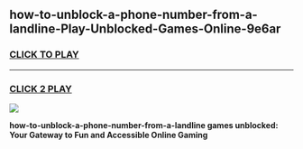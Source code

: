 
## how-to-unblock-a-phone-number-from-a-landline-Play-Unblocked-Games-Online-9e6ar
<h3>
<a href="https://premium76.site?title=how-to-unblock-a-phone-number-from-a-landline&ref=25A">CLICK TO PLAY</a></h3>
<hr>

<h3>
<a href="https://premium76.site?title=how-to-unblock-a-phone-number-from-a-landline&ref=25A">CLICK 2 PLAY</a>
  
</h3>

<a href="https://premium76.site?title=how-to-unblock-a-phone-number-from-a-landline&ref=25A"><img src="https://clearcache.store/games.png"></a>


**how-to-unblock-a-phone-number-from-a-landline games unblocked: Your Gateway to Fun and Accessible Online Gaming**
